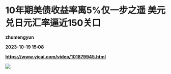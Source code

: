 # 10年期美债收益率离5%仅一步之遥 美元兑日元汇率逼近150关口
**zhumengyun**

**2023-10-19 15:08**

**https://www.yicai.com/video/101879945.html**

![](http://imgcdn.yicai.com/vms-new/2023/10/8630eac2-87e8-4469-9b40-d9d1c5f0a209_NHAr.jpg)